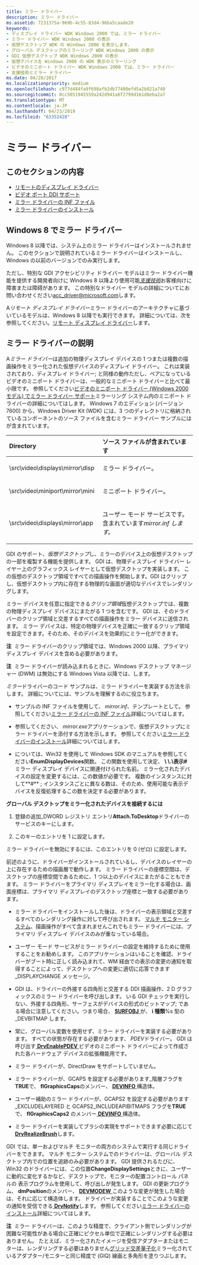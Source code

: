 ```yaml
---
title: ミラー ドライバー
description: ミラー ドライバー
ms.assetid: 7231375a-969b-4c55-83d4-96ba5caade20
keywords:
- ディスプレイ ドライバー WDK Windows 2000 では、ミラー ドライバー
- ミラー ドライバー WDK Windows 2000 の表示
- 仮想デスクトップ WDK の Windows 2000 を表示します。
- グローバル デスクトップのミラーリング WDK Windows 2000 の表示
- GDI 仮想デスクトップ WDK Windows 2000 の表示
- 仮想デバイスを Windows 2000 の WDK 表示のミラーリング
- ビデオのミニポート ドライバー WDK Windows 2000 では、ミラー ドライバー
- 支援技術とミラー ドライバー
ms.date: 04/20/2017
ms.localizationpriority: medium
ms.openlocfilehash: c977d484fa9f698afb2db77400efd5a2b821a740
ms.sourcegitcommit: 0cc5051945559a242d941a6f2799d161d8eba2a7
ms.translationtype: MT
ms.contentlocale: ja-JP
ms.lasthandoff: 04/23/2019
ms.locfileid: "63352428"
---
```

# <a name="mirror-drivers"></a>ミラー ドライバー


## <a name="span-idinthissectionspanin-this-section"></a><span id="in_this_section"></span>このセクションの内容


-   [リモートのディスプレイ ドライバー](remote-display-drivers.md)
-   [ビデオ ポート DDI サポート](video-port-ddi-support.md)
-   [ミラー ドライバーの INF ファイル](mirror-driver-inf-file.md)
-   [ミラー ドライバーのインストール](mirror-driver-installation.md)

## <a name="span-idmirrordriversinwindows8spanspan-idmirrordriversinwindows8spanspan-idmirrordriversinwindows8spanmirror-drivers-in-windows8"></a><span id="Mirror_drivers_in_Windows_8"></span><span id="mirror_drivers_in_windows_8"></span><span id="MIRROR_DRIVERS_IN_WINDOWS_8"></span>Windows 8 でミラー ドライバー


Windows 8 以降では、システム上のミラー ドライバーはインストールされません。 このセクションで説明されているミラー ドライバーはインストールし、Windows の以前のバージョンでのみ実行します。

ただし、特別な GDI アクセシビリティ ドライバー モデルはミラー ドライバー機能を提供する開発者向けに Windows 8 以降より使用可能[*支援技術*](https://go.microsoft.com/fwlink/p/?linkid=248209)お客様向けに障害または障碍があります。 この特別なドライバー モデルの詳細についてにお問い合わせください<acc_driver@microsoft.com>します。

A*リモート ディスプレイ ドライバー*ミラー ドライバーのアーキテクチャに基づいているモデルは、Windows 8 以降でも実行できます。 詳細については、次を参照してください。[リモート ディスプレイ ドライバー](remote-display-drivers.md)します。

## <a name="span-idddkmirrordriversggspanspan-idddkmirrordriversggspanmirror-driver-description"></a><span id="ddk_mirror_drivers_gg"></span><span id="DDK_MIRROR_DRIVERS_GG"></span>ミラー ドライバーの説明


A*ミラー ドライバー*は追加の物理ディスプレイ デバイスの 1 つまたは複数の描画操作をミラー化された仮想デバイスのディスプレイ ドライバー。 これは実装されており、ディスプレイ ドライバー; と同様の動作ただし、ペアになっているビデオのミニポート ドライバーは、一般的なミニポート ドライバーと比べて最小限です。 参照してください[ビデオのミニポート ドライバー (Windows 2000 モデル) でミラー ドライバー サポート](mirror-driver-support-in-video-miniport-drivers--windows-2000-model-.md)ミラーリング システム内のミニポート ドライバーの詳細についてはします。 Windows 7 のエディション (バージョン 7600) から、Windows Driver Kit (WDK) には、3 つのディレクトリに格納されているコンポーネントのソース ファイルを含むミラー ドライバー サンプルにはが含まれています。

<table>
<colgroup>
<col width="50%" />
<col width="50%" />
</colgroup>
<thead>
<tr class="header">
<th align="left">Directory</th>
<th align="left">ソース ファイルが含まれています</th>
</tr>
</thead>
<tbody>
<tr class="odd">
<td align="left"><p>\src\video\displays\mirror\disp</p></td>
<td align="left"><p>ミラー ドライバー。</p></td>
</tr>
<tr class="even">
<td align="left"><p>\src\video\miniport\mirror\mini</p></td>
<td align="left"><p>ミニポート ドライバー。</p></td>
</tr>
<tr class="odd">
<td align="left"><p>\src\video\displays\mirror\app</p></td>
<td align="left"><p>ユーザー モード サービスです。 含まれています<em>mirror.inf します。</em></p></td>
</tr>
</tbody>
</table>

 

GDI のサポート、*仮想デスクトップ*し、ミラーのデバイス上の仮想デスクトップの一部を複製する機能を提供します。 GDI は、物理ディスプレイ ドライバー レイヤー上のグラフィックス レイヤーとして仮想デスクトップを実装します。 この仮想のデスクトップ領域ですべての描画操作を開始します。GDI はクリップし、仮想デスクトップ内に存在する物理的な画面が適切なデバイスでレンダリングします。

ミラー デバイスを任意に指定できる*クリップ領域*仮想デスクトップでは、複数の物理ディスプレイ デバイスにまたがる 1 つを含むです。 GDI は、そのドライバーのクリップ領域と交差するすべての描画操作をミラー デバイスに送信されます。 ミラー デバイスは、特定の物理デバイスを正確に一致するクリップ領域を設定できます。そのため、そのデバイスを効果的にミラー化ができます。

**注**  ミラー ドライバーのクリップ領域では、Windows 2000 以降、プライマリ ディスプレイ デバイスを含める必要があります。

 

**注**  ミラー ドライバーが読み込まれるときに、Windows デスクトップ マネージャー (DWM) は無効にする Windows Vista 以降では、します。

 

*ミラー*ドライバーのコード サンプルは、ミラー ドライバーを実装する方法を示します。 詳細についてには、サンプルを理解するのに役立ちます。

-   サンプルの INF ファイルを使用して、 *mirror.inf*、テンプレートとして。 参照してください[ミラー ドライバーの INF ファイル](mirror-driver-inf-file.md)詳細についてはします。

-   参照してください、 *mirror.exe*アプリケーションで、仮想デスクトップにミラー ドライバーを添付する方法を示します。 参照してください[ミラー ドライバーのインストール](mirror-driver-installation.md)詳細についてはします。

-   については、Win32 を使用して Windows SDK のマニュアルを参照してください**EnumDisplayDevices**関数。 この関数を使用して決定、  **\\ \\.\\表示\#** ミラー ディスプレイ デバイスに関連付けられた名前。 ミラー化されたデバイスの設定を変更するには、この数値が必要です。 複数のインスタンスに対して**\#** ; インスタンスごとに異なる数は、そのため、使用可能な表示デバイスを反復処理するこの数を決定する必要があります。

**グローバル デスクトップをミラー化されたデバイスを接続するには**

1.  登録の追加\_DWORD レジストリ エントリ**Attach.ToDesktop**ドライバーのサービスのキーにします。

2.  このキーのエントリを 1 に設定します。

ミラー ドライバーを無効にするには、このエントリを 0 (ゼロ) に設定します。

前述のように、ドライバーがインストールされているし、デバイスのレイヤーの上に存在するための描画層で動作します。 ミラー ドライバーの座標空間は、デスクトップの座標空間であるために、1 つ以上のデバイスにまたがることもできます。 ミラー ドライバーをプライマリ ディスプレイをミラー化する場合は、画面座標は、プライマリ ディスプレイのデスクトップ座標と一致する必要があります。

-   ミラー ドライバーをインストールした後は、ドライバーの表示領域と交差するすべてのレンダリング操作に対して呼び出されます。 [マルチ モニター システム](multiple-monitor-support-in-the-display-driver.md)、描画操作がすべて含まれませんこれでもミラー ドライバーには、プライマリ ディスプレイ デバイスのみが重なっている場合。

-   ユーザー モード サービスがミラー ドライバーの設定を維持するために使用することをお勧めします。 このアプリケーションはいることを確認、ドライバーがブート時に正しく読み込まれて、WM 経由での表示の変更の通知を取得することによって、デスクトップへの変更に適切に応答できます\_DISPLAYCHANGE メッセージ。

-   GDI は、ドライバーの外接する四角形と交差する DDI 描画操作、2 D グラフィックスのミラー ドライバーを呼び出します。 いる GDI チェックを実行しない、外接する四角形、サーフェスがデバイスの形式のビットマップ; である場合に注意してください。つまり場合、 [ **SURFOBJ** ](https://msdn.microsoft.com/library/windows/hardware/ff569901)が、 **i 種類**%s 型の\_DEVBITMAP します。

-   常に、グローバル変数を使用せず、ミラー ドライバーを実装する必要があります。 すべての状態が存在する必要があります、 *PDEV*ドライバー。 GDI は呼び出す[ **DrvEnablePDEV** ](https://msdn.microsoft.com/library/windows/hardware/ff556211)ビデオのミニポート ドライバーによって作成された各ハードウェア デバイスの拡張機能用です。

-   ミラー ドライバーが、DirectDraw をサポートしていません。

-   ミラー ドライバーが、GCAPS を設定する必要があります\_階層フラグを**TRUE**で、 **flGraphicsCaps**のメンバー、 [ **DEVINFO** ](https://msdn.microsoft.com/library/windows/hardware/ff552835)構造体。

-   ユーザー補助のミラー ドライバーが、GCAPS2 を設定する必要があります\_EXCLUDELAYERED と GCAPS2\_INCLUDEAPIBITMAPS フラグを**TRUE**で、 **flGraphicsCaps2** のメンバー[ **DEVINFO** ](https://msdn.microsoft.com/library/windows/hardware/ff552835)構造体。

-   ミラー ドライバーを実装してブラシの実現をサポートできます必要に応じて[ **DrvRealizeBrush**](https://msdn.microsoft.com/library/windows/hardware/ff556273)します。

GDI では、単一およびマルチ モニターの両方のシステムで実行する同じドライバーをできます。 マルチ モニター システムでのドライバーは、グローバル デスクトップ内での位置を追跡のみ必要があります。 GDI 提供されるたびに、Win32 のドライバーには、この位置**ChangeDisplaySettings**ときに、ユーザーに動的に変化するかなど、デスクトップで、モニターの配置コントロール パネルの 表示プログラムを使用して、呼び出しが発生します。 GDI の更新プログラム、 **dmPosition**のメンバー、 [ **DEVMODEW** ](https://msdn.microsoft.com/library/windows/hardware/ff552837)このような変更が発生した場合は、それに応じて構造体します。 ドライバーが実装することでこのような変更の通知を受信できる[ **DrvNotify**](https://msdn.microsoft.com/library/windows/hardware/ff556252)します。 参照してください[ミラー ドライバーのインストール](mirror-driver-installation.md)詳細についてはします。

**注**  ミラー ドライバーは、このような精度で、クライアント側でレンダリングが困難な可能性がある場合に正確にピクセル単位で正確にレンダリングする必要はありません。 たとえば、ミラー化されたイメージを受信アダプターまたはモニターは、レンダリングする必要はありません[グリッド交差量子化](cosmetic-lines.md)ミラー化されているアダプター/モニターと同じ精度で (GIQ) 線画と多角形を塗りつぶします。

 

 

 





